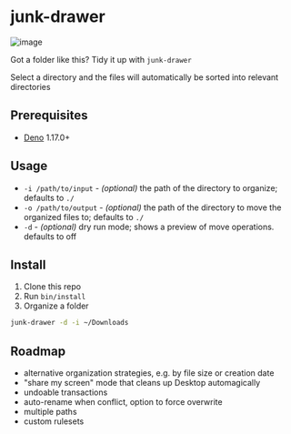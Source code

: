 # junk-drawer
![image](https://user-images.githubusercontent.com/16504501/146623762-5213a6ce-f8e2-4162-af94-8b410b358816.png)


Got a folder like this? Tidy it up with `junk-drawer`


Select a directory and the files will automatically be sorted into relevant directories

## Prerequisites

* [Deno](https://deno.land) 1.17.0+

## Usage

- `-i /path/to/input` - *(optional)* the path of the directory to organize; defaults to `./`
- `-o /path/to/output` - *(optional)* the path of the directory to move the organized files to; defaults to `./`
- `-d` - *(optional)* dry run mode; shows a preview of move operations. defaults to off 

## Install
1. Clone this repo
1. Run `bin/install`
1. Organize a folder
```sh
junk-drawer -d -i ~/Downloads
```

## Roadmap

- alternative organization strategies, e.g.  by file size or creation date
- "share my screen" mode that cleans up Desktop automagically
- undoable transactions
- auto-rename when conflict, option to force overwrite
- multiple paths
- custom rulesets
